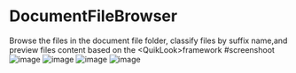 # DocumentFileBrowser
Browse the files in the document file folder, classify files by suffix name,and preview files content based on the &lt;QuikLook>framework
#screenshoot
![image](https://github.com/aduge/DocumentFileBrowser/tree/master/screenshoot/1.png )
![image](https://github.com/aduge/DocumentFileBrowser/tree/master/screenshoot/2.png )
![image](https://github.com/aduge/DocumentFileBrowser/tree/master/screenshoot/3.png )
![image](https://github.com/aduge/DocumentFileBrowser/tree/master/screenshoot/4.png )
